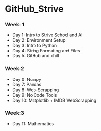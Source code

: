 # GitHub_Strive
### Week: 1
* Day 1: Intro to Strive School and AI
* Day 2: Environment Setup
* Day 3: Intro to Python
* Day 4: String Formating and Files
* Day 5: GitHub and chill

### Week:2
* Day 6: Numpy
* Day 7: Pandas
* Day 8: Web-Scrapping
* Day 9: No Code Tools
* Day 10: Matplotlib + IMDB WebScrapping

### Week:3
* Day 11: Mathematics
